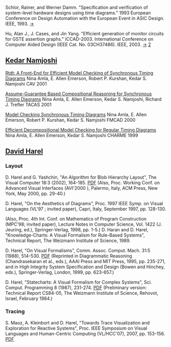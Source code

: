 
Schlor, Rainer, and Werner Damm. "Specification and verification of system-level hardware designs using time diagrams." 1993 European Conference on Design Automation with the European Event in ASIC Design. IEEE, 1993. [->](https://citeseerx.ist.psu.edu/document?repid=rep1&type=pdf&doi=c603928014c68840408f4ee642b5ff92973f0eed)


Hu, Alan J., J. Cases, and Jin Yang. "Efficient generation of monitor circuits for GSTE assertion graphs." ICCAD-2003. International Conference on Computer Aided Design (IEEE Cat. No. 03CH37486). IEEE, 2003. [->](https://citeseerx.ist.psu.edu/document?repid=rep1&type=pdf&doi=346891330aff7e055284526e1f36c876ac619116) [2](https://link.springer.com/chapter/10.1007/3-540-48153-2_7)


## [Kedar Namjoshi](https://kedar-namjoshi.github.io/publications.html)

[Rtdt: A Front-End for Efficient Model Checking of Synchronous Timing Diagrams](https://kedar-namjoshi.github.io/papers/Amla-Emerson-Kurshan-Namjoshi-CAV-2001.pdf)
Nina Amla, E. Allen Emerson, Robert P. Kurshan, Kedar S. Namjoshi
CAV 2001

[Assume-Guarantee Based Compositional Reasoning for Synchronous Timing Diagrams](https://kedar-namjoshi.github.io/papers/Amla-Emerson-Namjoshi-Trefler-TACAS-2001.pdf)
Nina Amla, E. Allen Emerson, Kedar S. Namjoshi, Richard J. Trefler
TACAS 2001

[Model Checking Synchronous Timing Diagrams](https://kedar-namjoshi.github.io/papers/Amla-Emerson-Kurshan-Namjoshi-FMCAD-2000.pdf)
Nina Amla, E. Allen Emerson, Robert P. Kurshan, Kedar S. Namjoshi
FMCAD 2000

[Efficient Decompositional Model Checking for Regular Timing Diagrams](https://kedar-namjoshi.github.io/papers/Amla-Emerson-Namjoshi-CHARME-1999.pdf)
Nina Amla, E. Allen Emerson, Kedar S. Namjoshi
CHARME 1999

## [David Harel](https://scholar.google.com/citations?user=E20Gzu0AAAAJ&hl=en&oi=sra)

### Layout

D. Harel and G. Yashchin, "An Algorithm for Blob Hierarchy Layout", The Visual Computer 18:3 (2002), 164-185. [PDF](https://www.wisdom.weizmann.ac.il/~dharel/SCANNED.PAPERS/BlobLayout.pdf)
(Also, Proc. Working Conf. on Advanced Visual Interfaces (AVI'2000 ), Palermo, Italy, ACM Press, New York, May 2000, pp. 29-40.)

D. Harel, "On the Aesthetics of Diagrams", Proc. 1997 IEEE Symp. on Visual Languages (VL'97 ; invited paper), Capri, Italy, September 1997, pp. 128-130.

(Also, Proc. 4th Int. Conf. on Mathematics of Program Construction (MPC'98; invited paper), Lecture Notes in Computer Science, Vol. 1422 (J. Jeuring, ed.), Springer-Verlag, 1998, pp. 1-5.)
D. Haran and D. Harel, "Knowledge-Charts: A Visual Formalism for Rule-Based Systems", Technical Report, The Weizmann Institute of Science, 1989.

D. Harel, "On Visual Formalisms", Comm. Assoc. Comput. Mach. 31:5 (1988), 514-530.  [PDF](https://www.wisdom.weizmann.ac.il/~dharel/SCANNED.PAPERS/VisualFormalisms.pdf)
(Reprinted in Diagrammatic Reasoning (Chandrasekaran et al., eds.), AAAI Press and MIT Press, 1995, pp. 235-271, and in High Integrity System Specification and Design (Bowen and Hinchey, eds.), Springer-Verlag, London, 1999, pp. 623-657.)

D. Harel, "Statecharts: A Visual Formalism for Complex Systems", Sci. Comput. Programming 8 (1987), 231-274. [PDF](https://www.wisdom.weizmann.ac.il/~dharel/SCANNED.PAPERS/Statecharts.pdf)
(Preliminary version: Technical Report CS84-05, The Weizmann Institute of Science, Rehovot, Israel, February 1984.)

### Tracing

S. Maoz, A. Kleinbort and D. Harel, "Towards Trace Visualization and Exploration for Reactive Systems", Proc. IEEE Symposium on Visual Languages and Human-Centric Computing (VL/HCC'07), 2007, pp. 153-156. [PDF](https://www.wisdom.weizmann.ac.il/~dharel/papers/tracer.pdf)


